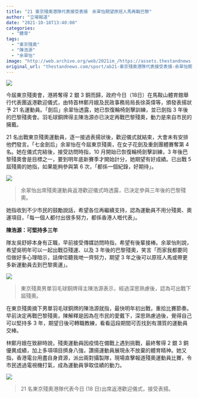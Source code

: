 ```yaml
---
title: "21 東京殘奧港隊代表接受表揚　余翠怡期望原班人馬再戰巴黎"
author: "立場報道"
date: "2021-10-18T13:40:00"
categories:
  - "體育"
tags:
  - "東京殘奧"
  - "陳浩源"
  - "余翠怡"
image: "http://web.archive.org/web/2021im_/https://assets.thestandnews.com/media/photos/20211018-10.png"
original_url: "thestandnews.com/sport/ab21-東京殘奧港隊代表接受表揚-余翠怡期望原班人馬再戰巴黎"
---
```

![](http://web.archive.org/web/2021im_/https://assets.thestandnews.com/media/photos/20211018-10.png)

今屆東京殘奧會，港將奪得 2 銀 3 銅而歸，政府今日（18日）在馬鞍山體育館舉行代表團返港歡迎儀式，由特首林鄭月娥及民政事務局局長徐英偉等，頒發表揚狀予 21 名運動員。「劍后」余翠怡透露，她已恢復輪椅劍擊訓練，並已劍指 3 年後的巴黎殘奧會。羽毛球銅牌得主陳浩源亦已決定再戰巴黎殘奧，動力是來自市民的擁戴。

21 名出戰東京殘奧運動員，逐一接過表揚狀後，歡迎儀式就結束，大會未有安排他們發言。「七金劍后」余翠怡在今屆東京殘奧，在女子花劍及重劍團體賽奪第 4 名。她在儀式完結後，接受訪問時指，10 月開始已恢復輪椅劍擊訓練，3 年後巴黎殘奧會是目標之一，要到明年底新賽季才開始計分，她期望有好成績。已出戰 5 屆殘奧的她指，如果能夠參與第 6 次，「都係一個紀錄，好期待」。

![](http://web.archive.org/web/2021im_/https://assets.thestandnews.com/media/photos/YU.jpg)
> 余翠怡出席殘奧運動員返港歡迎儀式時透露，已決定參與三年後的巴黎殘奧。

她指收到不少市民的鼓勵說話，希望各位再繼續支持，認為運動員不用分殘奧、奧運項目，「每一個人都付出很多努力，都係香港人嘅代表」。

**陳浩源：可堅持多三年**

隊友吳舒婷本身有正職，早前接受傳媒訪問時指，希望有後輩接棒。余翠怡則說，希望吳明年可以一起出戰亞殘運、以及 3 年後的巴黎殘奧，笑言「而家我都要同佢做好多心理暗示，話俾佢聽我哋一齊努力，期望 3 年之後可以原班人馬或帶更多新運動員去到巴黎奧運」。

![](http://web.archive.org/web/2021im_/https://assets.thestandnews.com/media/photos/CHAN.jpg)
> 東京殘奧男單羽毛球銅牌得主陳浩源表示，經過深思熟慮後，認為可出戰下屆殘奧。

在東京殘奧摘下男單羽毛球銅牌的陳浩源就指，最快明年初出戰，重拾比賽節奏。早前決定再戰巴黎殘奧，陳解釋是因為在市民的愛戴下，深思熟慮過後，覺得自己可以堅持多 3 年，期望日後可轉職教練，看看這段期間可否找到有潛質的運動員交棒。

林鄭月娥在致辭時說，殘奧運動員因疫情在備戰上遇到挑戰，最終奪得 2 銀 3 銅優異成績，加上多項項目擠身八強，讚揚運動員展現永不放棄的體育精神。她又指，香港電台用盡自身資源，派出兩對攝製隊，現場直擊報道殘奧運動員比賽，令市民透過電視機打氣，成為運動員爭取佳績的動力。

![](http://web.archive.org/web/2021im_/https://assets.thestandnews.com/media/photos/olympic3.jpg)
> 21 名東京殘奧港隊代表今日 (18 日)出席返港歡迎儀式，接受表揚。